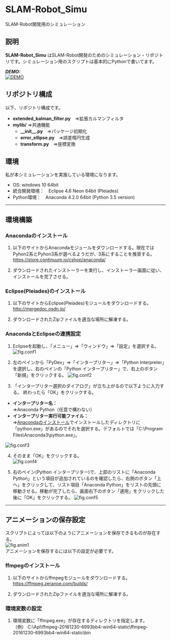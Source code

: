 # SLAM-Robot_Simu

SLAM-Robot開発用のシミュレーション

## 説明
__SLAM-Robot_Simu__ はSLAM-Robot開発のためのシミュレーション・リポジトリです。シミュレーション用のスクリプトは基本的にPythonで書いてます。

***DEMO:***  
[![DEMO](http://img.youtube.com/vi/7Lxlnb39wtU/0.jpg)](http://www.youtube.com/watch?v=7Lxlnb39wtU)

## リポジトリ構成
以下、リポジトリ構成です。
* __extended_kalman_filter.py__　⇒拡張カルマンフィルタ
* __mylib/__  ⇒共通機能
    * __\_\_init\_\_.py__　⇒パッケージ初期化
    * __error_ellipse.py__　⇒誤差楕円生成
    * __transform.py__　⇒座標変換

## 環境
私が本シミュレーションを実施している環境になります。
- OS: windows 10 64bit
- 統合開発環境：　Eclipse 4.6 Neon 64bit (Pleiades)
- Python環境：　Anaconda 4.2.0 64bit (Python 3.5 version)

---
## 環境構築
### Anacondaのインストール
1. 以下のサイトからAnacondaモジュールをダウンロードする。現在ではPyhon2系とPyhon3系が選べるようだが、3系にすることを推奨する。  
https://store.continuum.io/cshop/anaconda/

1. ダウンロードされたインストーラーを実行し、インストーラー画面に従い、インストールを完了させる。

### Eclipse(Pleiades)のインストール
1. 以下のサイトからEclipse(Pleiades)モジュールをダウンロードする。  
http://mergedoc.osdn.jp/

2. ダウンロードされたZipファイルを適当な場所に解凍する。

### AnacondaとEclipseの連携設定
1. Eclipseを起動し、「メニュー」⇒「ウィンドウ」⇒「設定」を選択する。
![fig.conf1](https://c1.staticflickr.com/1/270/32072426735_259b16ff22_b.jpg)

2. 左のペインから「PyDev」⇒「インタープリター」⇒「Python Interpreter」を選択し、右のペインの「Python インタープリター」で、右上のボタン「新規」をクリックする。
![fig.conf2](https://c1.staticflickr.com/1/309/31261885243_8995e30141_b.jpg)

3. 「インタープリター選択のダイアログ」が立ち上がるので以下ように入力する。  終わったら「OK」をクリックする。
 - __インタープリター名：__  
 ⇒Anaconda Python（任意で構わない）
 - __インタープリター実行可能ファイル：__  
 ⇒[Anacondaのインストール](#anacondaのインストール)でインストールしたディレクトリに「python.exe」があるのでそれを選択する。デフォルトでは「C:\Program Files\Anaconda3\python.exe」。

 ![fig.conf3](https://c1.staticflickr.com/1/591/31954397401_aa4207bc03_z.jpg)

4. そのまま「OK」をクリックする。  
![fig.conf4](https://c1.staticflickr.com/1/512/31924021842_ce709db53f_z.jpg)

5. 右のペイン(Python インタープリター)で、上部のリストに「Anaconda Python」という項目が追加されているのを確認したら、右側のボタン「上へ」をクリックして、リスト項目「Anaconda Python」をリストの先頭に移動させる。移動が完了したら、画面右下のボタン「適用」をクリックした後に「OK」をクリックする。
![fig.conf5](https://c1.staticflickr.com/1/608/32072426855_9471ddcc91_b.jpg)

---
## アニメーションの保存設定
スクリプトによっては以下のようにアニメーションを保存できるものが存在する。  
![fig.anim1](https://c2.staticflickr.com/6/5611/32073283135_8988f828a6_z.jpg)  
アニメーションを保存するには以下の設定が必要です。

### ffmpegのインストール
1. 以下のサイトからffmpegモジュールをダウンロードする。  
https://ffmpeg.zeranoe.com/builds/

2. ダウンロードされたZipファイルを適当な場所に解凍する。

### 環境変数の設定
1. 環境変数に「ffmpeg.exe」が存在するディレクトリを指定します。  
（例）
C:\Apl\ffmpeg-20161230-6993bb4-win64-static\ffmpeg-20161230-6993bb4-win64-static\bin
